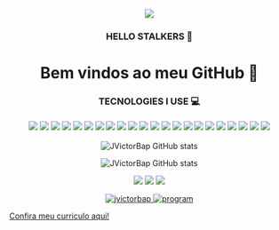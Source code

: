 <div align="center">
<img src="https://i.imgur.com/mdp7Zn7.png" align="center">


<div align="center">
<h3> HELLO STALKERS 👋
<br>
<h1>Bem vindos ao meu GitHub 💋
<br>
</div>
  
<div align="center">
<h3> TECNOLOGIES I USE 💻
<br>
<br>
<img src="https://img.shields.io/badge/HTML5-E34F26?style=for-the-badge&logo=html5&logoColor=white"/>
<img src="https://img.shields.io/badge/CSS3-1572B6?style=for-the-badge&logo=css3&logoColor=white"/>
<img src="https://img.shields.io/badge/React-20232A?style=for-the-badge&logo=react&logoColor=61DAFB"/>
<img src="https://img.shields.io/badge/Express.js-404D59?style=for-the-badge"/>
<img src="https://img.shields.io/badge/Markdown-000000?style=for-the-badge&logo=markdown&logoColor=white"/>
<img src="https://img.shields.io/badge/Tailwind_CSS-38B2AC?style=for-the-badge&logo=tailwind-css&logoColor=white"/>
<img src="https://img.shields.io/badge/Bootstrap-563D7C?style=for-the-badge&logo=bootstrap&logoColor=white"/>
<img src="https://img.shields.io/badge/styled--components-DB7093?style=for-the-badge&logo=styled-components&logoColor=white"/>
<img src="https://img.shields.io/badge/Redux-593D88?style=for-the-badge&logo=redux&logoColor=white"/>
<img src="https://img.shields.io/badge/React_Router-CA4245?style=for-the-badge&logo=react-router&logoColor=white"/>
<img src="https://img.shields.io/badge/MySQL-00000F?style=for-the-badge&logo=mysql&logoColor=white"/>
<img src="https://img.shields.io/badge/PostgreSQL-316192?style=for-the-badge&logo=postgresql&logoColor=white"/>  <img src="https://img.shields.io/badge/MongoDB-4EA94B?style=for-the-badge&logo=mongodb&logoColor=white"/>
<img src="https://img.shields.io/badge/Heroku-430098?style=for-the-badge&logo=heroku&logoColor=white"/>
<img src="https://img.shields.io/badge/JavaScript-323330?style=for-the-badge&logo=javascript&logoColor=F7DF1E"/>
<img src="https://img.shields.io/badge/Node.js-43853D?style=for-the-badge&logo=node.js&logoColor=white"/>
<img src="https://img.shields.io/badge/TypeScript-007ACC?style=for-the-badge&logo=typescript&logoColor=white"/>
<img src="https://img.shields.io/badge/Arch_Linux-1793D1?style=for-the-badge&logo=arch-linux&logoColor=white"/>
<img src="https://img.shields.io/badge/Slack-4A154B?style=for-the-badge&logo=slack&logoColor=white"/>
<img src="https://img.shields.io/badge/Discord-7289DA?style=for-the-badge&logo=discord&logoColor=white"/>
<img src="https://img.shields.io/badge/Zoom-2D8CFF?style=for-the-badge&logo=zoom&logoColor=white"/>
<img src="https://img.shields.io/badge/GitHub-100000?style=for-the-badge&logo=github&logoColor=white"/>
</div>

![JVictorBap GitHub stats](https://github-readme-stats.vercel.app/api?username=jvictorbap&show_icons=true&theme=vision-friendly-dark&count_private=true&locale=en)

![JVictorBap GitHub stats](https://github-readme-stats.vercel.app/api/top-langs/?username=jvictorbap&theme=vision-friendly-dark)

[<img src="https://img.shields.io/badge/linkedin-%230077B5.svg?&style=for-the-badge&logo=linkedin&logoColor=white" />](https://www.linkedin.com/in/jvictorbap/) [<img src = "https://img.shields.io/badge/instagram-%23E4405F.svg?&style=for-the-badge&logo=instagram&logoColor=white">](https://www.instagram.com/jvictordeveloper/) [<img src = "https://img.shields.io/badge/facebook-%231877F2.svg?&style=for-the-badge&logo=facebook&logoColor=white">](https://www.facebook.com/jvictorsfbaptista/)

<p align="center"> <a href="https://github.com/ryo-ma/github-profile-trophy"><img src="https://github-profile-trophy.vercel.app/?username=jvictorbap&theme=juicyfresh" alt="jvictorbap" />
  
<img src="https://udi-s.sfo3.cdn.digitaloceanspaces.com/wp-content/uploads/2020/07/gif-gato-1519137077.gif" alt="program" style="max-width:100%;"> 
</div>
  
<a href="https://drive.google.com/file/d/1gsjc6BExYibkHzlJBLekWWUeAf5qUJ5a/view?usp=share_link">Confira meu curriculo aqui!<a/>
